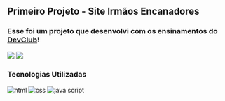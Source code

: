 ## Primeiro Projeto - Site Irmãos Encanadores

### Esse foi um projeto que desenvolvi com os ensinamentos do <a href="https://rodolfomori.com.br/devclub">DevClub</a>!

<img src="https://github.com/devNeiBarbosa/Projeto-site-responsive/blob/main/img/desktop.png?raw=true"/>
<img src="https://github.com/devNeiBarbosa/Projeto-site-responsive/blob/main/img/mobile.png?raw=true"/>

### Tecnologias Utilizadas
<div>
    <img align="center" alt="html" src="https://img.shields.io/badge/HTML-239120?style=for-the-badge&logo=html5&logoColor=white"/>
    <img align="center" alt="css" src="https://img.shields.io/badge/CSS-239120?&style=for-the-badge&logo=css3&logoColor=white"/>
    <img align="center" alt="java script" src="https://img.shields.io/badge/JavaScript-F7DF1E?style=for-the-badge&logo=javascript&logoColor=black"/>
</div>
